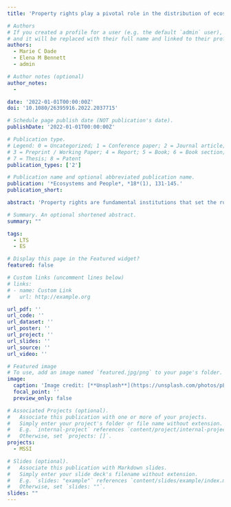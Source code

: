 ```yaml
---
title: 'Property rights play a pivotal role in the distribution of ecosystem services among beneficiaries'

# Authors
# If you created a profile for a user (e.g. the default `admin` user), write the username (folder name) here
# and it will be replaced with their full name and linked to their profile.
authors:
  - Marie C Dade
  - Elena M Bennett
  - admin

# Author notes (optional)
author_notes: 
  - 

date: '2022-01-01T00:00:00Z'
doi: '10.1080/26395916.2022.2037715'

# Schedule page publish date (NOT publication's date).
publishDate: '2022-01-01T00:00:00Z'

# Publication type.
# Legend: 0 = Uncategorized; 1 = Conference paper; 2 = Journal article;
# 3 = Preprint / Working Paper; 4 = Report; 5 = Book; 6 = Book section;
# 7 = Thesis; 8 = Patent
publication_types: ['2']

# Publication name and optional abbreviated publication name.
publication: '*Ecosystems and People*, *18*(1), 131-145.'
publication_short: 

abstract: 'Property rights are fundamental institutions that set the rules for who is allowed to use, manage, and control natural resources. Though the literature on property rights over natural resources is well developed. However, our understanding of the ways by which property rights govern actors’ ability to obtain ecosystem services provided by these natural resources remains under-explored. Using the Adirondack Park, USA, as a case study, we develop a framework that pairs property rights theory with spatial analysis to show who can obtain ecosystem services across this landscape. We look at rights over three ecosystem services: timber, drinking water and recreational fishing. We show that property rights combined with ecosystem service flow affect who can receive ecosystem services, and where, across the landscape. Our results demonstrate that property rights can play a pivotal role in who can obtain ecosystem services across landscapes. However, more work is required to model the supply and flow of ecosystems services, and to connect these to property rights to fully capture the interactions occurring between property rights and ecosystem services, and how they influence who can obtain these services. This paper contributes to the literature by showing how property rights influence who the potential beneficiaries of ecosystem services are under different property rights regimes.'

# Summary. An optional shortened abstract.
summary: ""

tags: 
  - LTS
  - ES

# Display this page in the Featured widget?
featured: false

# Custom links (uncomment lines below)
# links:
# - name: Custom Link
#   url: http://example.org

url_pdf: ''
url_code: ''
url_dataset: ''
url_poster: ''
url_project: ''
url_slides: ''
url_source: ''
url_video: ''

# Featured image
# To use, add an image named `featured.jpg/png` to your page's folder.
image:
  caption: 'Image credit: [**Unsplash**](https://unsplash.com/photos/pLCdAaMFLTE)'
  focal_point: ''
  preview_only: false

# Associated Projects (optional).
#   Associate this publication with one or more of your projects.
#   Simply enter your project's folder or file name without extension.
#   E.g. `internal-project` references `content/project/internal-project/index.md`.
#   Otherwise, set `projects: []`.
projects:
  - MSSI

# Slides (optional).
#   Associate this publication with Markdown slides.
#   Simply enter your slide deck's filename without extension.
#   E.g. `slides: "example"` references `content/slides/example/index.md`.
#   Otherwise, set `slides: ""`.
slides: ""
---
```


